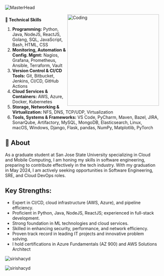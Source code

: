 ![MasterHead](https://github.com/sirishacyd/sirishacyd/blob/main/github-header-image.png)

<img align="right" alt="Coding" width="300" src="https://github.com/sirishacyd/sirishacyd/blob/main/git.gif">

<!--
**sirishacyd/sirishacyd** is a ✨ _special_ ✨ repository because its `README.md` (this file) appears on your GitHub profile.

Here are some ideas to get you started:

- 🔭 I’m currently working on ...
- 🌱 I’m currently learning ...
- 👯 I’m looking to collaborate on ...
- 🤔 I’m looking for help with ...
- 💬 Ask me about ...
- 📫 How to reach me: ...
- 😄 Pronouns: ...
- ⚡ Fun fact: ...
-->
<h3 align="center"></h3>

<h3 align="left"></h3>
<p align="left">
</p>

**🌱 Technical Skills**
1. **Programming:** Python, Java, NodeJS, ReactJS, Golang, SQL, JavaScript, Bash, HTML, CSS 
2. **Monitoring, Automation & Config. Mgmt:** Nagios, Grafana, Prometheus, Ansible, Terraform, Vault 
3. **Version Control & CI/CD Tools:** Git, Bitbucket, Jenkins, CI/CD, GitHub Actions 
4. **Cloud Services & Containers:** AWS, Azure, Docker, Kubernetes 
5. **Storage, Networking & Virtualization:** NFS, DNS, TCP/UDP, Virtualization 
6. **Tools, Systems & Frameworks:** VS Code, PyCharm, Maven, Bazel, JIRA, SonarQube, Artifactory, MySQL, MongoDB, Elasticsearch, Linux, macOS, Windows, Django, Flask, pandas, NumPy, Matplotlib, PyTorch

## 🔭 About
As a graduate student at San Jose State University specializing in Cloud and Mobile Computing, I am honing my skills in software engineering, preparing to contribute effectively in the tech industry. With my graduation in May 2024, I am actively seeking opportunities in Software Engineering, SRE, and Cloud DevOps roles.

## Key Strengths:
- Expert in CI/CD, cloud infrastructure (AWS, Azure), and pipeline efficiency.
- Proficient in Python, Java, NodeJS, ReactJS; experienced in full-stack development.
- Strong foundation in ML technologies and cloud services.
- Skilled in enhancing security, performance, and network efficiency.
- Proven track record in leading IT projects and innovative problem solving.
- I hold certifications in Azure Fundamentals (AZ 900) and AWS Solutions Architect

<p align="left"> <img src="https://komarev.com/ghpvc/?username=sirishacyd&label=Profile%20views&color=0e75b6&style=flat" alt="sirishacyd" /> </p>

<p><img align="center" src="https://github-readme-stats.vercel.app/api/top-langs?username=sirishacyd&show_icons=true&locale=en&layout=compact" alt="sirishacyd" </p>
